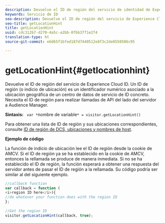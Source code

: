 ```yaml
---
description: Devuelve el ID de región del servicio de identidad de Experience Cloud. Un ID de región (o indicio de ubicación) es un identificador numérico asociado a la ubicación geográfica de un centro de datos de servicio de ID concreto. Necesita el ID de región para realizar llamadas de API del lado del servidor a Audience Manager.
keywords: Servicio de ID
seo-description: Devuelve el ID de región del servicio de Experience Cloud ID. Un ID de región (o indicio de ubicación) es un identificador numérico asociado a la ubicación geográfica de un centro de datos de servicio de ID concreto. Necesita el ID de región para realizar llamadas de API del lado del servidor a Audience Manager.
seo-title: getLocationHint
title: getLocationHint
uuid: cdc312b7-d270-4a5c-a2bb-0fbb37f1e2f4
translation-type: ht
source-git-commit: e6d65f1bfed187d7440512e8f3c2de0550506c95

---
```



# getLocationHint{#getlocationhint}

Devuelve el ID de región del servicio de Experience Cloud ID. Un ID de región (o indicio de ubicación) es un identificador numérico asociado a la ubicación geográfica de un centro de datos de servicio de ID concreto. Necesita el ID de región para realizar llamadas de API del lado del servidor a Audience Manager.

**Sintaxis:** ` var *`nombre de variable`* = visitor.getLocationHint()`

Para obtener una lista de ID de región y sus ubicaciones correspondientes, consulte [ID de región de DCS, ubicaciones y nombres de host](https://marketing.adobe.com/resources/help/en_US/aam/dcs-regions.html).

**Ejemplo de código**

La función de indicio de ubicación lee el ID de región desde la cookie de AMCV. Si el ID de región ya se ha establecido en la cookie de AMCV, entonces la rellamada se produce de manera inmediata. Si no se ha establecido el ID de región, la función esperará a obtener una respuesta del servidor antes de pasar el ID de región a la rellamada. Su código podría ser similar al del siguiente ejemplo.

```js
//callback function 
var callback = function ( 
<i>region ID here</i>){ 
//do whatever your function does with the region ID 
}; 
 
//Get the region ID 
visitor.getLocationHint(callback, true); 
```

